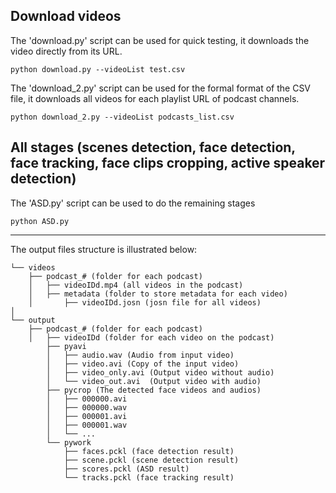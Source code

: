 ## Download videos

The 'download.py' script can be used for quick testing, it downloads the video directly from its URL.

```
python download.py --videoList test.csv
```

The 'download_2.py' script can be used for the formal format of the CSV file, it downloads all videos for each playlist URL of podcast channels.

```
python download_2.py --videoList podcasts_list.csv
```

## All stages (scenes detection, face detection, face tracking, face clips cropping, active speaker detection)

The 'ASD.py' script can be used to do the remaining stages

```
python ASD.py 
```

---

The output files structure is illustrated below:

```
└── videos
	├── podcast_# (folder for each podcast)
	│   ├── videoIDd.mp4 (all videos in the podcast)
	│   ├── metadata (folder to store metadata for each video)
	│   	├── videoIDd.josn (josn file for all videos)
│
└── output
	├── podcast_# (folder for each podcast)
	│   ├── videoIDd (folder for each video on the podcast)
		├── pyavi
		│   ├── audio.wav (Audio from input video)
		│   ├── video.avi (Copy of the input video)
		│   ├── video_only.avi (Output video without audio)
		│   └── video_out.avi  (Output video with audio)
		├── pycrop (The detected face videos and audios)
		│   ├── 000000.avi
		│   ├── 000000.wav
		│   ├── 000001.avi
		│   ├── 000001.wav
		│   └── ...
		└── pywork
	    	├── faces.pckl (face detection result)
	    	├── scene.pckl (scene detection result)
	    	├── scores.pckl (ASD result)
	    	└── tracks.pckl (face tracking result)
```

